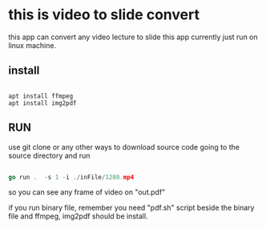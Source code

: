 # this is video to slide convert

this app can convert any video lecture to slide 
this app currently just run on linux machine.

## install
```

apt install ffmpeg
apt install img2pdf

```

## RUN

use git clone or any other ways to download source code
going to the source directory and run

```go

go run .  -s 1 -i ./inFile/1280.mp4
```

so you can see any frame of video on "out.pdf"

if you run binary file, remember you need "pdf.sh" script beside the binary file and ffmpeg, img2pdf should be install.